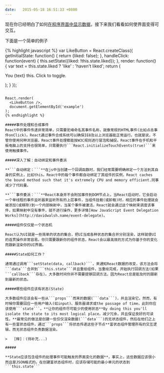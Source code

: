 ```yaml
---
date:   2015-05-18 16:51:33 +0800
---
```


现在你已经明白了如何[在程序界面中显示数据](#)，接下来我们看看如何使界面变得可交互。

下面是一个简单的例子

{% highlight javascript %}
var LikeButton = React.createClass({
  getInitialState: function() {
    return {liked: false};
  },
  handleClick: function(event) {
    this.setState({liked: !this.state.liked});
  },
  render: function() {
    var text = this.state.liked ? 'like' : 'haven\'t liked';
    return (
      <p onClick={this.handleClick}>
        You {text} this. Click to toggle.
      </p>
    );
  }
});
```

React.render(
  <LikeButton />,
  document.getElementById('example')
);
{% endhighlight %}

#####事件处理和合成事件
React中的事件传递非常简单，只需要驼峰命名其事件名称，就像常规的HTML事件(比如点击事件onClick)。React通过事件合成系统可以确保IE8及以上浏览器能正常运行。也就是说，不管你使用何种浏览器，React事件处理都能按W3C规则进行冒泡和捕捉。React事件在手机和平板电脑上的支持也很简单，只需要执行```React.initializeTouchEvents(true)```来使用触摸事件。

#####深入了解：自动绑定和事件委派

**```自动绑定：```**在js中当创建一个回调函数时，我们经常需要明确绑定一个方法到其自身的实例上，比如this。React中的每个事件都自动绑定了其组件的实例，React caches the bound method such that it's extremely CPU and memory efficient.同事减少了代码量。  

**```事件委派：```**React本身并不会附加事件到DOM节点上，当React启动时，它会启动一个单线程的事件监听器来监听所有的上层事件，当组件挂载(或卸载)时，相应的事件处理就会被添加(或移除)到一个内部映射中，当某个事件被激活，React就会通过这个映射来调度该事件，如果映射中没有事件，就不进行操作，更多详情[How JavaScript Event Delegation Works](http://davidwalsh.name/event-delegate)。

#####组件仅仅是一个状态机

React认为UI就是一些简单的状态的集合，把UI当成各种状态的集合并分别渲染，这样就使UI的连贯操作非常容易。你只需要跟新你的组件状态，React会以最高效的方式为你基于你的变化而跟新渲染你的UI界面。

#####State如何工作？

通常通过调用```setState(data, callback)```，来通知React数据的改变，该方法会将```data```合并到```this.state```并且重绘组件，当重绘完成，开始执行回调方法(如果```callback```存在)。大多数时间你并不需要提够回调方法，因为React总是能及时的跟新到最新的状态。

#####哪些组件应该有状态(State)

大多数组件应该会有一些从```props```而来的数据(```data```)，并且渲染它。然而，有时候你需要回应一些用户输入(如input)、服务器请求或the passage of time，此刻你应该使用```state```。**让你的组件尽可能少的使用状态**By doing this you'll isolate the state to its most logical place，减少冗余，并且保证良好的可读性。**最常见的做法是创建一些仅仅渲染数据(```data```)的无状态组件，然后在他们之上有一些富状态组件，通过```props```将状态传递这些子节点**富状态组件管理所有的交互逻辑，而无状态组件负责数据渲染。

>   [释]：(待补充...)

#####

**State应该包含组件的处理事件可能触发的界面变化的数据**，事实上，这些数据应该很小而且是JSON格式的。在创建富状态组件时，应该存储可能的最小单元的状态到```this.state```



